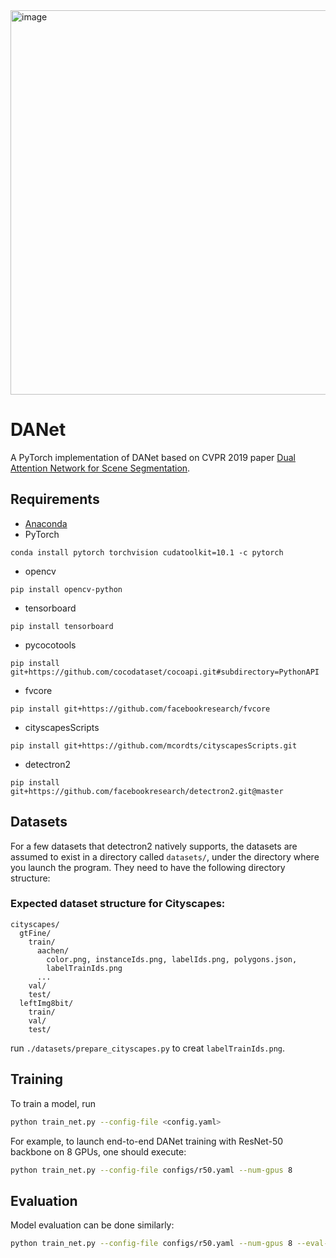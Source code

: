 <img width="615" alt="image" src="https://github.com/Shruti-Bansal/Dual-Attention-Network-for-Scene-Segmentation/assets/23707426/dd5c8b25-2b34-499c-b961-796d5fe8b997">


# DANet
A PyTorch implementation of DANet based on CVPR 2019 paper [Dual Attention Network for Scene Segmentation](https://arxiv.org/abs/1809.02983). 

## Requirements
- [Anaconda](https://www.anaconda.com/download/)
- PyTorch
```
conda install pytorch torchvision cudatoolkit=10.1 -c pytorch
```
- opencv
```
pip install opencv-python
```
- tensorboard
```
pip install tensorboard
```
- pycocotools
```
pip install git+https://github.com/cocodataset/cocoapi.git#subdirectory=PythonAPI
```
- fvcore
```
pip install git+https://github.com/facebookresearch/fvcore
```
- cityscapesScripts
```
pip install git+https://github.com/mcordts/cityscapesScripts.git
```
- detectron2
```
pip install git+https://github.com/facebookresearch/detectron2.git@master
```

## Datasets
For a few datasets that detectron2 natively supports, the datasets are assumed to exist in a directory called
`datasets/`, under the directory where you launch the program. They need to have the following directory structure:

### Expected dataset structure for Cityscapes:
```
cityscapes/
  gtFine/
    train/
      aachen/
        color.png, instanceIds.png, labelIds.png, polygons.json,
        labelTrainIds.png
      ...
    val/
    test/
  leftImg8bit/
    train/
    val/
    test/
```
run `./datasets/prepare_cityscapes.py` to creat `labelTrainIds.png`.

## Training
To train a model, run
```bash
python train_net.py --config-file <config.yaml>
```

For example, to launch end-to-end DANet training with ResNet-50 backbone on 8 GPUs, one should execute:
```bash
python train_net.py --config-file configs/r50.yaml --num-gpus 8
```

## Evaluation
Model evaluation can be done similarly:
```bash
python train_net.py --config-file configs/r50.yaml --num-gpus 8 --eval-only MODEL.WEIGHTS checkpoints/model.pth
```

